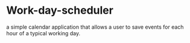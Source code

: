 # Work-day-scheduler
a simple calendar application that allows a user to save events for each hour of a typical working day.
